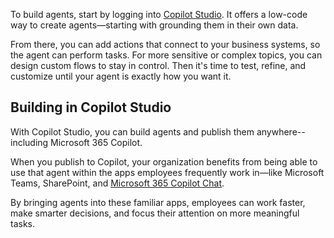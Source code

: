 To build agents, start by logging into [Copilot Studio](https://www.microsoft.com/microsoft-copilot/microsoft-copilot-studio?msockid=1c78a392f9cd65fc11bdb6fdf847642e). It offers a low-code way to create agents&mdash;starting with grounding them in their own data.

From there, you can add actions that connect to your business systems, so the agent can perform tasks. For more sensitive or complex topics, you can design custom flows to stay in control. Then it's time to test, refine, and customize until your agent is exactly how you want it.

## Building in Copilot Studio

With Copilot Studio, you can build agents and publish them anywhere--including Microsoft 365 Copilot.

When you publish to Copilot, your organization benefits from being able to use that agent within the apps employees frequently work in&mdash;like Microsoft Teams, SharePoint, and [Microsoft 365 Copilot Chat](https://support.microsoft.com/topic/get-started-with-microsoft-365-copilot-chat-5b00a52d-7296-48ee-b938-b95b7209f737).

By bringing agents into these familiar apps, employees can work faster, make smarter decisions, and focus their attention on more meaningful tasks.